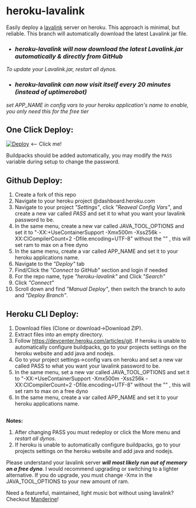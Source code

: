 # heroku-lavalink
Easily deploy a [lavalink](https://github.com/freyacodes/Lavalink) server on heroku.
This approach is minimal, but reliable.
This branch will automatically download the latest Lavalink jar file.

* ### *heroku-lavalink will now download the latest Lavalink.jar automatically & directly from GitHub*
*To update your Lavalink.jar, restart all dynos.*

* ### *heroku-lavalink can now visit itself every 20 minutes (instead of uptimerobot)*
*set APP_NAME in config vars to your heroku application's name to enable, you only need this for the free tier*

## One Click Deploy:
[![Deploy](https://www.herokucdn.com/deploy/button.svg)](https://heroku.com/deploy?template=https://github.com/KareemRS/heroku-lavalink/tree/auto) <-- Click me!

Buildpacks should be added automatically, you may modify the `PASS` variable during setup to change the password.

## Github Deploy:
1. Create a fork of this repo
2. Navigate to your heroku project @dashboard.heroku.com
3. Navigate to your project *"Settings"*, click *"Reaveal Config Vars"*, and create a new var called *PASS* and set it to what you want your lavalink password to be.
4. In the same menu, create a new var called JAVA_TOOL_OPTIONS and set it to "-XX:+UseContainerSupport -Xmx500m -Xss256k -XX:CICompilerCount=2 -Dfile.encoding=UTF-8" without the "" , this will set ram to max on a free dyno
5. In the same menu, create a var called APP_NAME and set it to your heroku applications name.
6. Navigate to the *"Deploy"* tab
7. Find/Click the *"Connect to GitHub"* section and login if needed
8. For the repo name, type *"heroku-lavalink"* and Click *"Search"*
9. Click *"Connect"* 
10. Scroll down and find *"Manual Deploy"*, then switch the branch to auto and *"Deploy Branch"*.

## Heroku CLI Deploy:
1. Download files (Clone or download->Download ZIP).
2. Extract files into an empty directory.
3. Follow https://devcenter.heroku.com/articles/git.
If heroku is unable to automatically configure buildpacks, go to your projects settings on the heroku website and add java and nodejs.
4. Go to your project settings->config vars on heroku and set a new var called PASS to what you want your lavalink password to be.
5. In the same menu, set a new var called JAVA_TOOL_OPTIONS and set it to "-XX:+UseContainerSupport -Xmx500m -Xss256k -XX:CICompilerCount=2 -Dfile.encoding=UTF-8" without the "" , this will set ram to max on a free dyno
6. In the same menu, create a var called APP_NAME and set it to your heroku applications name.
##
**Notes:** 
1. After changing PASS you must redeploy or click the More menu and *restart all dynos*.
2. If heroku is unable to automatically configure buildpacks, go to your projects settings on the heroku website and add java and nodejs.

Please understand your lavalink server ***will most likely run out of memory on a free dyno***. I would recommend upgrading or switching to a lighter alternative. If you do upgrade, you must change -Xmx in the JAVA_TOOL_OPTIONS to your new amount of ram.

Need a featureful, maintained, light music bot without using lavalink?
Checkout [Manderine](https://github.com/karyeet/Mandarine)!